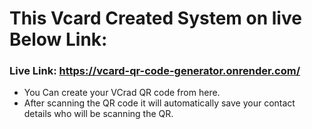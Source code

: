# This Vcard Created System on live Below Link:

### Live Link: https://vcard-qr-code-generator.onrender.com/

- You Can create your VCrad QR code from here.
- After scanning the QR code it will automatically save your contact details who will be scanning the QR.
